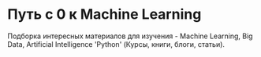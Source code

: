 # Путь с 0 к Machine Learning
Подборка интересных материалов для изучения - Machine Learning, Big Data, Artificial Intelligence 'Python' (Курсы, книги, блоги, статьи).
